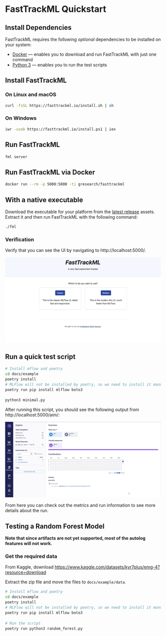 # FastTrackML Quickstart

## Install Dependencies

FastTrackML requires the following _optional_ dependencies to be installed on your system:

- [Docker](https://docs.docker.com/get-docker/) — enables you to download and run FastTrackML with just one command
- [Python 3](https://www.python.org/downloads/) — enables you to run the test scripts

## Install FastTrackML

### On Linux and macOS
```bash
curl -fsSL https://fasttrackml.io/install.sh | sh
```
### On Windows
```bash
iwr -useb https://fasttrackml.io/install.ps1 | iex
```
## Run FastTrackML

```bash
fml server
```

## Run FastTrackML via Docker

```bash
docker run --rm -p 5000:5000 -ti gresearch/fasttrackml
```

## With a native executable

Download the executable for your platform from the [latest release](https://github.com/G-Research/fasttrackml/releases/latest) assets.
Extract it and then run FastTrackML with the following command:

```bash
./fml
```

### Verification

Verify that you can see the UI by navigating to http://localhost:5000/.

![FastTrackML UI](images/main_ui.jpg)

## Run a quick test script

```bash
# Install mflow and poetry
cd docs/example
poetry install
# MLFlow will not be installed by poetry, so we need to install it manually
poetry run pip install mlflow boto3

python3 minimal.py
```

After running this script, you should see the following output from http://localhost:5000/aim/:

![FastTrackML UI](images/runs_ui.jpg)

From here you can check out the metrics and run information to see more details about the run.

## Testing a Random Forest Model

**Note that since artifacts are not yet supported, most of the autolog features will not work.**

### Get the required data

From Kaggle, download https://www.kaggle.com/datasets/kyr7plus/emg-4?resource=download

Extract the zip file and move the files to `docs/example/data`.

```bash
# Install mflow and poetry
cd docs/example
poetry install
# MLFlow will not be installed by poetry, so we need to install it manually
poetry run pip install mlflow boto3

# Run the script
poetry run python3 random_forest.py
```


